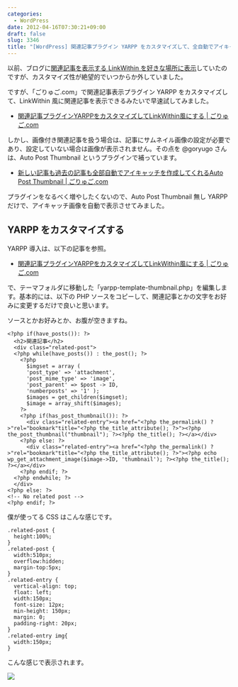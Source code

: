 ```yaml
---
categories:
  - WordPress
date: 2012-04-16T07:30:21+09:00
draft: false
slug: 3346
title: "[WordPress] 関連記事プラグイン YARPP をカスタマイズして、全自動でアイキャッチ画像表示する"
---
```


以前、ブログに[関連記事を表示する LinkWithin を好きな場所に表示](http://rakuishi.com/archives/1618/)していたのですが、カスタマイズ性が絶望的でいつからか外していました。

ですが、「ごりゅご.com」で関連記事表示プラグイン YARPP をカスタマイズして、LinkWithin 風に関連記事を表示できるみたいで早速試してみました。

* [関連記事プラグインYARPPをカスタマイズしてLinkWithin風にする | ごりゅご.com](http://goryugo.com/20120414/yarpp_linkwithin/)

しかし、画像付き関連記事を扱う場合は、記事にサムネイル画像の設定が必要であり、設定していない場合は画像が表示されません。その点を @goryugo さんは、Auto Post Thumbnail というプラグインで補っています。

* [新しい記事も過去の記事も全部自動でアイキャッチを作成してくれるAuto Post Thumbnail | ごりゅご.com](http://goryugo.com/20120414/auto_post_thumbnail/)

プラグインをなるべく増やしたくないので、Auto Post Thumbnail 無し YARPP だけで、アイキャッチ画像を自動で表示させてみました。

## YARPP をカスタマイズする

YARPP 導入は、以下の記事を参照。

* [関連記事プラグインYARPPをカスタマイズしてLinkWithin風にする | ごりゅご.com](http://goryugo.com/20120414/yarpp_linkwithin/)

で、テーマフォルダに移動した「yarpp-template-thumbnail.php」を編集します。基本的には、以下の PHP ソースをコピーして、関連記事とかの文字をお好みに変更するだけで良いと思います。

ソースとかお好みとか、お腹が空きますね。

```
<?php if(have_posts()): ?>
  <h2>関連記事</h2>
  <div class="related-post">
  <?php while(have_posts()) : the_post(); ?>
    <?php
      $imgset = array (
      'post_type' => 'attachment', 
      'post_mime_type' => 'image',
      'post_parent' => $post -> ID,
      'numberposts' => '1' );
      $images = get_children($imgset);
      $image = array_shift($images);
    ?>
    <?php if(has_post_thumbnail()): ?>
      <div class="related-entry"><a href="<?php the_permalink() ?>"rel="bookmark"title="<?php the_title_attribute(); ?>"><?php the_post_thumbnail("thumbnail"); ?><?php the_title(); ?></a></div>
    <?php else: ?>
      <div class="related-entry"><a href="<?php the_permalink() ?>"rel="bookmark"title="<?php the_title_attribute(); ?>"><?php echo wp_get_attachment_image($image->ID, 'thumbnail'); ?><?php the_title(); ?></a></div>
    <?php endif; ?>
  <?php endwhile; ?>
  </div>
<?php else: ?>
<!-- No related post -->
<?php endif; ?>
```

僕が使ってる CSS はこんな感じです。

```
.related-post {
  height:100%;
}
.related-post {
  width:510px;
  overflow:hidden;
  margin-top:5px;
}
.related-entry {
  vertical-align: top;
  float: left;
  width:150px;
  font-size: 12px;
  min-height: 150px;
  margin: 0;
  padding-right: 20px;
}
.related-entry img{
  width:150px;
}
```

こんな感じで表示されます。

![](/images/2012/04/3346_1.png)
